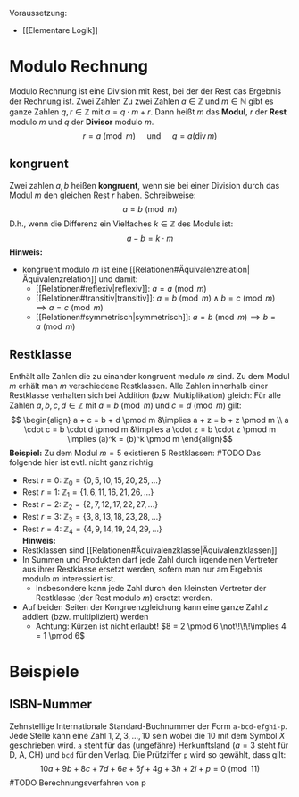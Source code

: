Voraussetzung:
- [[Elementare Logik]]
# Modulo Rechnung
Modulo Rechnung ist eine Division mit Rest, bei der der Rest das Ergebnis der Rechnung ist.
Zwei Zahlen 
Zu zwei Zahlen $a \in \mathbb{Z}$ und $m \in \mathbb{N}$ gibt es ganze Zahlen $q,r \in \mathbb{Z}$ mit $a = q \cdot m + r$. Dann heißt $m$ das **Modul**, $r$ der **Rest** modulo $m$ und $q$ der **Divisor** modulo $m$.
$$ r = a \pmod m \quad \text{ und } \quad q = a (\operatorname{div}m)$$
## kongruent
Zwei zahlen $a, b$ heißen **kongruent**, wenn sie bei einer Division durch das Modul $m$ den gleichen Rest $r$ haben. Schreibweise: 
$$ a = b \pmod m $$
D.h., wenn die Differenz ein Vielfaches $k \in \mathbb{Z}$ des Moduls  ist:
$$ a - b = k \cdot m $$
**Hinweis:**
- kongruent modulo $m$ ist eine [[Relationen#Äquivalenzrelation|Äquivalenzrelation]] und damit:
	- [[Relationen#reflexiv|reflexiv]]: $a = a \pmod m$ 
	- [[Relationen#transitiv|transitiv]]: $a=b \pmod m \land b=c \pmod m \implies a=c \pmod m$ 
	- [[Relationen#symmetrisch|symmetrisch]]: $a=b \pmod m \implies b=a \pmod m$ 
## Restklasse
Enthält alle Zahlen die zu einander kongruent modulo $m$ sind. Zu dem Modul $m$ erhält man $m$ verschiedene Restklassen. 
Alle Zahlen innerhalb einer Restklasse verhalten sich bei Addition (bzw. Multiplikation) gleich:
Für alle Zahlen $a,b,c,d \in \mathbb{Z}$ mit $a=b \pmod m$ und $c=d \pmod m$ gilt:
$$ \begin{align} a + c = b + d \pmod m &\implies a + z = b + z \pmod m  \\ a \cdot c = b \cdot d \pmod m &\implies a \cdot z = b \cdot z \pmod m \implies (a)^k = (b)^k \pmod m \end{align}$$
**Beispiel:**
Zu dem Modul $m=5$ existieren 5 Restklassen: 
#TODO Das folgende hier ist evtl. nicht ganz richtig:
- Rest $r=0$: $\mathbb{Z}_0 = \{ 0, 5, 10, 15, 20, 25, \dots \}$ 
- Rest $r=1$: $\mathbb{Z}_1 = \{ 1, 6, 11, 16, 21, 26, \dots \}$ 
- Rest $r=2$: $\mathbb{Z}_2= \{ 2, 7, 12, 17, 22, 27, \dots \}$ 
- Rest $r=3$: $\mathbb{Z}_3 = \{ 3, 8, 13, 18, 23, 28, \dots \}$ 
- Rest $r=4$: $\mathbb{Z}_4 = \{ 4, 9, 14, 19, 24, 29, \dots \}$  
**Hinweis:**
- Restklassen sind [[Relationen#Äquivalenzklasse|Äquivalenzklassen]] 
- In Summen und Produkten darf jede Zahl durch irgendeinen Vertreter aus ihrer Restklasse ersetzt werden, sofern man nur am Ergebnis modulo $m$ interessiert ist.
	- Insbesondere kann jede Zahl durch den kleinsten Vertreter der Restklasse (der Rest modulo $m$) ersetzt werden.
- Auf beiden Seiten der Kongruenzgleichung kann eine ganze Zahl $z$ addiert (bzw. multipliziert) werden
	- Achtung: Kürzen ist nicht erlaubt! $8 = 2 \pmod 6 \not\!\!\!\implies 4 = 1 \pmod 6$ 


# Beispiele
## ISBN-Nummer
Zehnstellige Internationale Standard-Buchnummer der Form `a-bcd-efghi-p`.
Jede Stelle kann eine Zahl $1,2,3, \dots , 10$ sein wobei die 10 mit dem Symbol $X$ geschrieben wird. `a` steht für das (ungefähre) Herkunftsland ($a=3$ steht für D, A, CH) und `bcd` für den Verlag. Die Prüfziffer `p` wird so gewählt, dass gilt:
$$10a+9b+8c+7d+6e+5f+4g+3h+2i+p = 0 \pmod{11}$$
#TODO Berechnungsverfahren von p